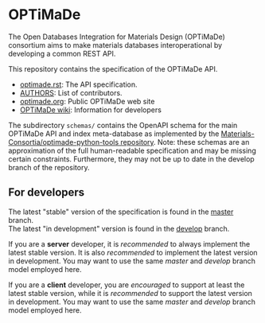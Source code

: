# OPTiMaDe

The Open Databases Integration for Materials Design (OPTiMaDe) consortium aims
to make materials databases interoperational by developing a common REST API.

This repository contains the specification of the OPTiMaDe API.

* [optimade.rst](optimade.rst): The API specification.
* [AUTHORS](AUTHORS): List of contributors.
* [optimade.org](https://www.optimade.org): Public OPTiMaDe web site
* [OPTiMaDe wiki](https://github.com/Materials-Consortia/OPTiMaDe/wiki): Information for developers

The subdirectory `schemas/` contains the OpenAPI schema for the main OPTiMaDe API and index meta-database as implemented by the [Materials-Consortia/optimade-python-tools repository](https://github.com/Materials-Consortia/optimade-python-tools). Note: these schemas are an approximation of the full human-readable specification and may be missing certain constraints. Furthermore, they may not be up to date in the develop branch of the repository.

## For developers

The latest "stable" version of the specification is found in the [master](https://github.com/Materials-Consortia/OPTiMaDe/tree/master) branch.  
The latest "in development" version is found in the [develop](https://github.com/Materials-Consortia/OPTiMaDe/tree/develop) branch.

If you are a **server** developer, it is _recommended_ to always implement the latest stable version. It is also _recommended_ to implement the latest version in development.
You may want to use the same _master_ and _develop_ branch model employed here.

If you are a **client** developer, you are _encouraged_ to support at least the latest stable version, while it is _recommended_ to support the latest version in development.
You may want to use the same _master_ and _develop_ branch model employed here.
